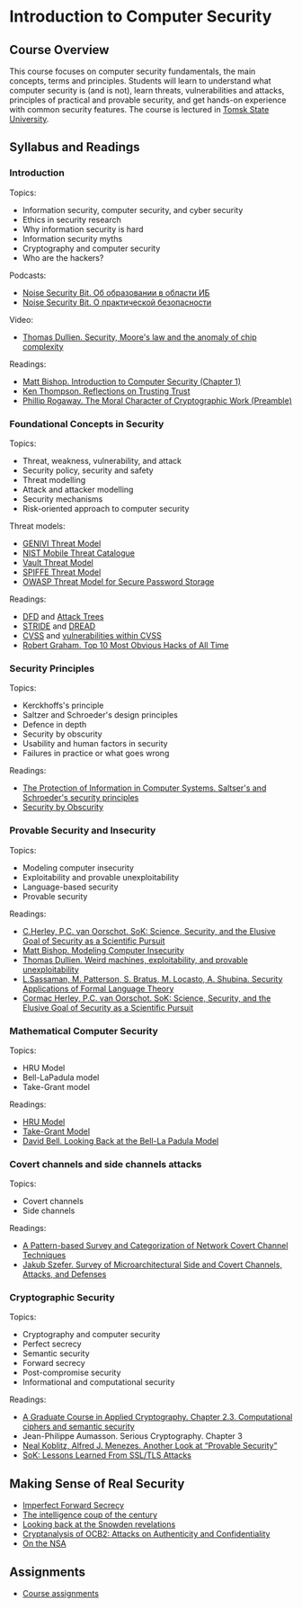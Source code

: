 # Introduction to Computer Security

## Course Overview

This course focuses on computer security fundamentals, the main concepts, terms and principles. Students will learn to understand what computer security is (and is not), learn threats, vulnerabilities and attacks, principles of practical and provable security,  and get hands-on experience with common security features.
The course is lectured in [Tomsk State University](http://en.tsu.ru).

## Syllabus and Readings

### Introduction
Topics:
* Information security, computer security, and cyber security
* Ethics in security research
* Why information security is hard
* Information security myths
* Cryptography and computer security
* Who are the hackers?

Podcasts:
* [Noise Security Bit. Об образовании в области ИБ](http://noisebit.podster.fm/6)
* [Noise Security Bit. О практической безопасности](http://noisebit.podster.fm/3)

Video:
* [Thomas Dullien. Security, Moore's law and the anomaly of chip complexity](https://www.err.ee/836236/video-google-0-projekti-tarkvarainseneri-ettekanne-cyconil)

Readings:  
* [Matt Bishop. Introduction to Computer Security (Chapter 1)](http://nob.cs.ucdavis.edu/book/book-intro/)
* [Ken Thompson. Reflections on Trusting Trust](https://www.cs.cmu.edu/~rdriley/487/papers/Thompson_1984_ReflectionsonTrustingTrust.pdf)
* [Phillip Rogaway. The Moral Character of Cryptographic Work (Preamble)](http://web.cs.ucdavis.edu/~rogaway/papers/moral-fn.pdf)

### Foundational Concepts in Security
Topics:
* Threat, weakness, vulnerability, and attack
* Security policy, security and safety
* Threat modelling
* Attack and attacker modelling
* Security mechanisms
* Risk-oriented approach to computer security

Threat models:
* [GENIVI Threat Model](https://at.projects.genivi.org/wiki/display/SEC/Threat+Model)
* [NIST Mobile Threat Catalogue](https://pages.nist.gov/mobile-threat-catalogue/)
* [Vault Threat Model](https://www.vaultproject.io/docs/internals/security.html)
* [SPIFFE Threat Model](https://docs.google.com/spreadsheets/d/1M2AgqBQTlZSfCL7La2Kz8KhD1M17rbV_OJZN_POQVGg/edit?usp=sharing)
* [OWASP Threat Model for Secure Password Storage](https://www.owasp.org/images/1/12/Secure_Password_Storage.pdf)

Readings:
* [DFD](https://www.owasp.org/index.php/Application_Threat_Modeling) and [Attack Trees](https://en.wikipedia.org/wiki/Attack_tree)
* [STRIDE](http://msdn.microsoft.com/en-us/library/ee823899(v=cs.20).aspx) and [DREAD](http://msdn.microsoft.com/en-us/library/ff648644.aspx)
* [CVSS](https://www.first.org/cvss/calculator/3.0) and [vulnerabilities within CVSS](https://www.first.org/cvss/examples)
* [Robert Graham. Top 10 Most Obvious Hacks of All Time](https://blog.erratasec.com/2017/07/top-10-most-obvious-hacks-of-all-time.html)

### Security Principles
Topics:
* Kerckhoffs's principle
* Saltzer and Schroeder's design principles
* Defence in depth
* Security by obscurity
* Usability and human factors in security 
* Failures in practice or what goes wrong

Readings:
* [The Protection of Information in Computer Systems. Saltser's and Schroeder's security principles](http://www.cs.virginia.edu/~evans/cs551/saltzer/)
* [Security by Obscurity](https://danielmiessler.com/study/security-by-obscurity/)

### Provable Security and Insecurity
Topics: 
* Modeling computer insecurity
* Exploitability and provable unexploitability
* Language-based security
* Provable security

Readings:
* [C.Herley, P.C. van Oorschot. SoK: Science, Security, and the Elusive Goal of Security as a Scientific Pursuit](https://www.microsoft.com/en-us/research/wp-content/uploads/2017/03/scienceAndSecuritySoK.pdf)
* [Matt Bishop. Modeling Computer Insecurity](http://nob.cs.ucdavis.edu/bishop/notes/2008-cse-14/2008-cse-14.pdf)
* [Thomas Dullien. Weird machines, exploitability, and provable unexploitability](http://www.dullien.net/thomas/weird-machines-exploitability.pdf)
* [L.Sassaman, M. Patterson, S. Bratus, M. Locasto, A. Shubina. Security Applications of Formal Language Theory](http://www.langsec.org/papers/langsec-tr.pdf)
* [Cormac Herley, P.C. van Oorschot. SoK: Science, Security, and the Elusive Goal of Security as a Scientific Pursuit](https://www.ieee-security.org/TC/SP2017/papers/165.pdf)

### Mathematical Computer Security
Topics:
* HRU Model
* Bell-LaPadula model
* Take-Grant model

Readings:
* [HRU Model](http://dl.acm.org/citation.cfm?doid=360303.360333)
* [Take-Grant Model](http://www.cs.nmt.edu/~doshin/t/s06/cs589/pub/2.JLS-TG.pdf)
* [David Bell. Looking Back at the Bell-La Padula Model](https://www.acsac.org/2005/papers/Bell.pdf) 
 
### Covert channels and side channels attacks
Topics:
* Covert channels
* Side channels

Readings:
* [A Pattern-based Survey and Categorization of Network Covert Channel Techniques](https://arxiv.org/abs/1406.2901)
* [Jakub Szefer. Survey of Microarchitectural Side and Covert Channels, Attacks, and Defenses](https://eprint.iacr.org/2016/479.pdf) 

### Cryptographic Security
Topics:
* Cryptography and computer security
* Perfect secrecy
* Semantic security
* Forward secrecy
* Post-compromise security
* Informational and computational security

Readings:
* [A Graduate Course in Applied Cryptography. Chapter 2.3. Computational ciphers and semantic security](https://crypto.stanford.edu/~dabo/cryptobook/BonehShoup_0_4.pdf)
* Jean-Philippe Aumasson. Serious Cryptography. Chapter 3
* [Neal Koblitz, Alfred J. Menezes. Another Look at “Provable Security”](https://eprint.iacr.org/2004/152.pdf)
* [SoK: Lessons Learned From SSL/TLS Attacks](https://www.ei.ruhr-uni-bochum.de/media/nds/veroeffentlichungen/2013/08/19/paper.pdf)

## Making Sense of Real Security
* [Imperfect Forward Secrecy](https://weakdh.org/imperfect-forward-secrecy.pdf)
* [The intelligence coup of the century](https://www.washingtonpost.com/graphics/2020/world/national-security/cia-crypto-encryption-machines-espionage/)
* [Looking back at the Snowden revelations](https://blog.cryptographyengineering.com/2019/09/24/looking-back-at-the-snowden-revelations/)
* [Cryptanalysis of OCB2:
Attacks on Authenticity and Confidentiality](https://eprint.iacr.org/2019/311.pdf)
* [On the NSA](https://blog.cryptographyengineering.com/2013/09/06/on-nsa/)

## Assignments
* [Course assignments](assignments.md)

